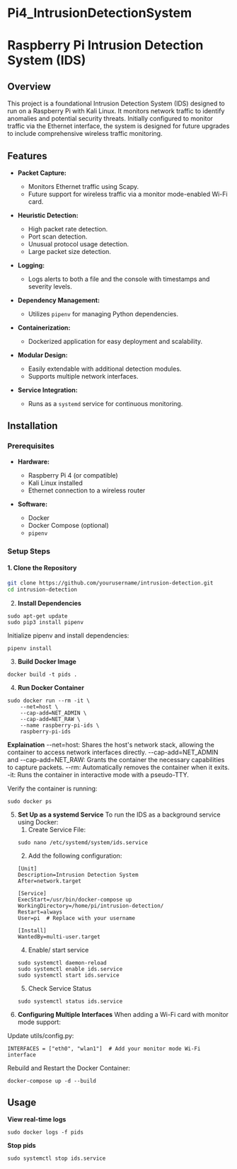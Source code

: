 # Pi4_IntrusionDetectionSystem
# Raspberry Pi Intrusion Detection System (IDS)

## Overview

This project is a foundational Intrusion Detection System (IDS) designed to run on a Raspberry Pi with Kali Linux. It monitors network traffic to identify anomalies and potential security threats. Initially configured to monitor traffic via the Ethernet interface, the system is designed for future upgrades to include comprehensive wireless traffic monitoring.

## Features

- **Packet Capture:**
  - Monitors Ethernet traffic using Scapy.
  - Future support for wireless traffic via a monitor mode-enabled Wi-Fi card.

- **Heuristic Detection:**
  - High packet rate detection.
  - Port scan detection.
  - Unusual protocol usage detection.
  - Large packet size detection.

- **Logging:**
  - Logs alerts to both a file and the console with timestamps and severity levels.

- **Dependency Management:**
  - Utilizes `pipenv` for managing Python dependencies.

- **Containerization:**
  - Dockerized application for easy deployment and scalability.

- **Modular Design:**
  - Easily extendable with additional detection modules.
  - Supports multiple network interfaces.

- **Service Integration:**
  - Runs as a `systemd` service for continuous monitoring.

## Installation

### Prerequisites

- **Hardware:**
  - Raspberry Pi 4 (or compatible)
  - Kali Linux installed
  - Ethernet connection to a wireless router

- **Software:**
  - Docker
  - Docker Compose (optional)
  - `pipenv`

### Setup Steps

#### 1. Clone the Repository

```bash
git clone https://github.com/yourusername/intrusion-detection.git
cd intrusion-detection
```

2. **Install Dependencies**
```
sudo apt-get update
sudo pip3 install pipenv
```
Initialize pipenv and install dependencies:
```
pipenv install
```

3. **Build Docker Image**
```
docker build -t pids .
```

4. **Run Docker Container**
```
sudo docker run --rm -it \
    --net=host \
    --cap-add=NET_ADMIN \
    --cap-add=NET_RAW \
    --name raspberry-pi-ids \
    raspberry-pi-ids
```
**Explaination**
        --net=host: Shares the host's network stack, allowing the container to access network interfaces directly.
        --cap-add=NET_ADMIN and --cap-add=NET_RAW: Grants the container the necessary capabilities to capture packets.
        --rm: Automatically removes the container when it exits.
        -it: Runs the container in interactive mode with a pseudo-TTY.

Verify the container is running:
```
sudo docker ps
```
5. **Set Up as a systemd Service**
To run the IDS as a background service using Docker:
    1.  Create Service File:
    ```
    sudo nano /etc/systemd/system/ids.service
    ```
    2. Add the following configuration:
    ```
    [Unit]
    Description=Intrusion Detection System
    After=network.target

    [Service]
    ExecStart=/usr/bin/docker-compose up
    WorkingDirectory=/home/pi/intrusion-detection/
    Restart=always
    User=pi  # Replace with your username

    [Install]
    WantedBy=multi-user.target
    ```
    4.  Enable/ start service
    ```
    sudo systemctl daemon-reload
    sudo systemctl enable ids.service
    sudo systemctl start ids.service
    ```
    5. Check Service Status
    ```
    sudo systemctl status ids.service
    ```
6. **Configuring Multiple Interfaces**
When adding a Wi-Fi card with monitor mode support:

Update utils/config.py:
```
INTERFACES = ["eth0", "wlan1"]  # Add your monitor mode Wi-Fi interface
```
Rebuild and Restart the Docker Container:
```docker-compose down
docker-compose up -d --build
```

## Usage

**View real-time logs**
``` 
sudo docker logs -f pids
```
**Stop pids**
```
sudo systemctl stop ids.service
```

